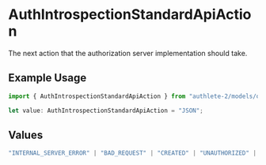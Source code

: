 # AuthIntrospectionStandardApiAction

The next action that the authorization server implementation should take.

## Example Usage

```typescript
import { AuthIntrospectionStandardApiAction } from "authlete-2/models/operations";

let value: AuthIntrospectionStandardApiAction = "JSON";
```

## Values

```typescript
"INTERNAL_SERVER_ERROR" | "BAD_REQUEST" | "CREATED" | "UNAUTHORIZED" | "FORBIDDEN" | "JSON" | "JWT" | "OK"
```